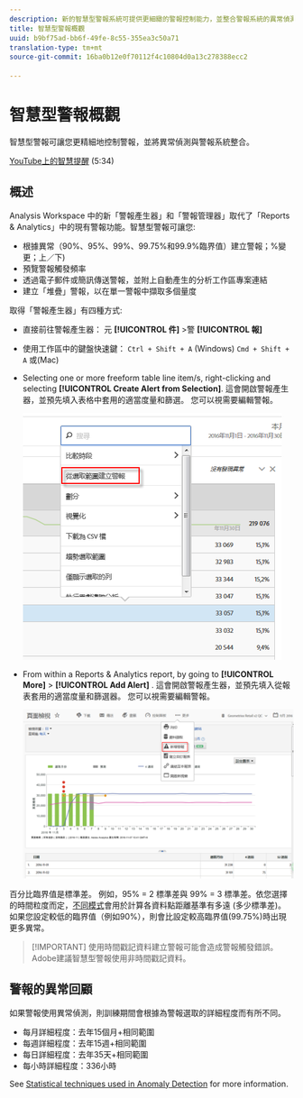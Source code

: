 ```yaml
---
description: 新的智慧型警報系統可提供更細緻的警報控制能力，並整合警報系統的異常偵測功能。
title: 智慧型警報概觀
uuid: b9bf75ad-bb6f-49fe-8c55-355ea3c50a71
translation-type: tm+mt
source-git-commit: 16ba0b12e0f70112f4c10804d0a13c278388ecc2

---
```



# 智慧型警報概觀

智慧型警報可讓您更精細地控制警報，並將異常偵測與警報系統整合。

[YouTube上的智慧提醒](https://www.youtube.com/watch?v=UVH9xr_2REA) (5:34)

## 概述

Analysis Workspace 中的新「警報產生器」和「警報管理器」取代了「Reports &amp; Analytics」中的現有警報功能。智慧型警報可讓您:

* 根據異常（90%、95%、99%、99.75%和99.9%臨界值）建立警報；%變更；上／下)
* 預覽警報觸發頻率
* 透過電子郵件或簡訊傳送警報，並附上自動產生的分析工作區專案連結
* 建立「堆疊」警報，以在單一警報中擷取多個量度

取得「警報產生器」有四種方式:

* 直接前往警報產生器： 元 **[!UICONTROL 件]** &gt;警 **[!UICONTROL 報]**
* 使用工作區中的鍵盤快速鍵： `Ctrl + Shift + A` (Windows) `Cmd + Shift + A` 或(Mac)
* Selecting one or more freeform table line item/s, right-clicking and selecting **[!UICONTROL Create Alert from Selection]**. 這會開啟警報產生器，並預先填入表格中套用的適當度量和篩選。 您可以視需要編輯警報。

   ![從選取範圍建立警報](assets/create-alert-from-selection.png)

* From within a Reports &amp; Analytics report, by going to  **[!UICONTROL More]** &gt; **[!UICONTROL Add Alert]** . 這會開啟警報產生器，並預先填入從報表套用的適當度量和篩選器。 您可以視需要編輯警報。

   ![新增警報](assets/add-alert.png)

百分比臨界值是標準差。 例如，95% = 2 標準差與 99% = 3 標準差。依您選擇的時間粒度而定，[不同模式](../virtual-analyst/c-anomaly-detection/statistics-anomaly-detection.md)會用於計算各資料點距離基準有多遠 (多少標準差)。如果您設定較低的臨界值（例如90%），則會比設定較高臨界值(99.75%)時出現更多異常。

> [!IMPORTANT] 使用時間戳記資料建立警報可能會造成警報觸發錯誤。 Adobe建議智慧型警報使用非時間戳記資料。

## 警報的異常回顧

如果警報使用異常偵測，則訓練期間會根據為警報選取的詳細程度而有所不同。

* 每月詳細程度：去年15個月+相同範圍
* 每週詳細程度：去年15週+相同範圍
* 每日詳細程度：去年35天+相同範圍
* 每小時詳細程度：336小時

See [Statistical techniques used in Anomaly Detection](../virtual-analyst/c-anomaly-detection/statistics-anomaly-detection.md) for more information.
